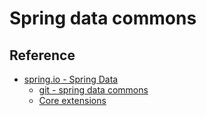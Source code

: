 # Spring data commons

## Reference

- [spring.io - Spring Data](https://spring.io/projects/spring-data#learn)
  - [git - spring data commons](https://github.com/spring-projects/spring-data-commons)
  - [Core extensions](https://docs.spring.io/spring-data/commons/reference/repositories/core-extensions.html)
